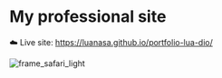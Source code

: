 # My professional site 

☁️ Live site: https://luanasa.github.io/portfolio-lua-dio/

![frame_safari_light](https://github.com/luanasa/portfolio-lua-dio/assets/38231334/1b46e6e5-6297-4dbf-9af8-0450f24c2c98)

